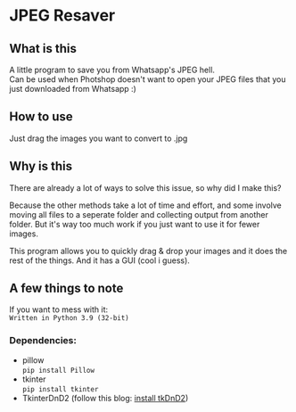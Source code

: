 # JPEG Resaver

## What is this
A little program to save you from Whatsapp's JPEG hell.  
Can be used when Photshop doesn't want to open your JPEG files that you just downloaded from Whatsapp :)  

## How to use  
Just drag the images you want to convert to .jpg  

## Why is this
There are already a lot of ways to solve this issue, so why did I make this?  

Because the other methods take a lot of time and effort, and some involve moving all files to a seperate folder and collecting output from another folder. But it's way too much work if you just want to use it for fewer images. 

This program allows you to quickly drag & drop your images and it does the rest of the things.
And it has a GUI (cool i guess).  

## A few things to note
If you want to mess with it:  
```Written in Python 3.9 (32-bit)  ```
### Dependencies:
 - pillow  
```pip install Pillow```  
 - tkinter  
```pip install tkinter```   
 - TkinterDnD2 (follow this blog: [install tkDnD2](https://pythonguides.com/python-tkinter-drag-and-drop/))
